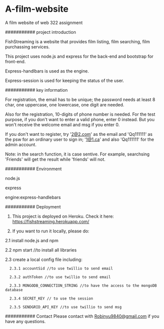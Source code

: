 # A-film-website
A film website of web 322 assignment

########### project introduction

FishStreaming is a website that provides film listing, film searching, film purchassing services. 

This project uses node.js and express for the back-end and bootstrap for front-end.

Express-handlbars is used as the engine.

Express-session is used for keeping the status of the user.

########### key information

For registration, the email has to be unique; the password needs at least 8 char, one uppercase, one lowercase, one digit are needed.

Also for the registration, 10-digits of phone number is needed. For the test purpose, if you don't want to enter a valid phone, enter 0 instead. But you won't receive the welcome email and msg if you enter 0. 

If you don't want to register, try '2@2.com' as the email and 'Qq111111' as the psw for an ordinary user to sign in; '1@1.ca' and also 'Qq111111' for the admin account. 

Note: in the search function, it is case sentive. For example, searchsing 'Friends' will get the result while 'friends' will not.

########### Environment

node.js

express

engine:express-handlebars


########### Deployment

1. This project is deployed on Heroku. Check it here: https://fishstreaming.herokuapp.com/

2. If you want to run it locally, please do:

  2.1 install node.js and npm

  2.2 npm start //to install all libraries
  
  2.3 create a local config file including:
 
      2.3.1 accountSid //to use twillio to send email
 
      2.3.2 authToken //to use twillio to send email
     
      2.3.3 MONGODB_CONNECTION_STRING //to have the access to the mongoDB database
      
      2.3.4 SECRET_KEY // to use the session
      
      2.3.5 SENDGRID_API_KEY //to use twillio to send msg

########### Contact
Please contact with Robinyu9840@gmail.com if you have any questions.
